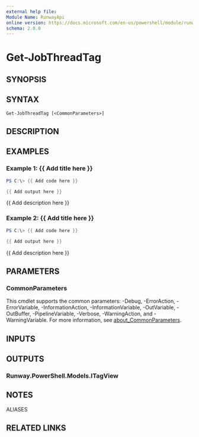 ```yaml
---
external help file:
Module Name: RunwayApi
online version: https://docs.microsoft.com/en-us/powershell/module/runwayapi/get-jobthreadtag
schema: 2.0.0
---
```


# Get-JobThreadTag

## SYNOPSIS


## SYNTAX

```
Get-JobThreadTag [<CommonParameters>]
```

## DESCRIPTION


## EXAMPLES

### Example 1: {{ Add title here }}
```powershell
PS C:\> {{ Add code here }}

{{ Add output here }}
```

{{ Add description here }}

### Example 2: {{ Add title here }}
```powershell
PS C:\> {{ Add code here }}

{{ Add output here }}
```

{{ Add description here }}

## PARAMETERS

### CommonParameters
This cmdlet supports the common parameters: -Debug, -ErrorAction, -ErrorVariable, -InformationAction, -InformationVariable, -OutVariable, -OutBuffer, -PipelineVariable, -Verbose, -WarningAction, and -WarningVariable. For more information, see [about_CommonParameters](http://go.microsoft.com/fwlink/?LinkID=113216).

## INPUTS

## OUTPUTS

### Runway.PowerShell.Models.ITagView

## NOTES

ALIASES

## RELATED LINKS

